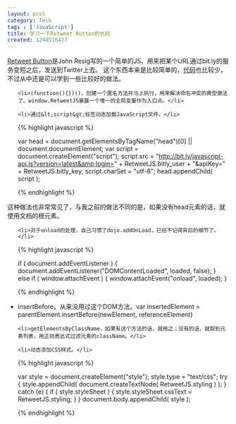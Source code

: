 ```yaml
---
layout: post
category: Tech
tags : ['JavaScript']
title: 学习一下Retweet Button的代码
created: 1248516427
---
```

<p><a target="_blank" href="http://ejohn.org/blog/retweet/">Retweet Button</a>是John Resig写的一个简单的JS，用来把某个URL通过bit.ly的服务变短之后，发送到Twitter上去。 这个东西本来是比较简单的，<a target="_blank" href="http://ejohn.org/files/retweet.js">代码</a>也比较少，不过从中还是可以学到一些比较好的做法。</p>

<ul>

    <li>(function(){})()，创建一个匿名方法并马上执行，用来解决命名冲突的典型做法了。window.RetweetJS暴露一个惟一的全局变量作为入口点。</li>

    <li>通过&lt;script&gt;标签动态加载JavaScript文件。</li>

{% highlight javascript %}

var head = document.getElementsByTagName("head")[0] ||
		document.documentElement;
var script = document.createElement("script");
	script.src = "http://bit.ly/javascript-api.js?version=latest&amp;login=" +
		RetweetJS.bitly_user + "&amp;apiKey=" + RetweetJS.bitly_key;
	script.charSet = "utf-8";
	head.appendChild( script );

{% endhighlight %}

</ul>

<p>这种做法也非常常见了，与我之前的做法不同的是，如果没有head元素的话，就使用文档的根元素。</p>

<ul>

    <li>对于onload的处理，自己习惯了dojo.addOnLoad，已经不记得背后的细节了。</li>

{% highlight javascript %}

if ( document.addEventListener ) {
	document.addEventListener("DOMContentLoaded", loaded, false);
} else if ( window.attachEvent ) {
	window.attachEvent("onload", loaded);
}

{% endhighlight %}


<li>insertBefore，从来没用过这个DOM方法。var insertedElement = parentElement.insertBefore(newElement, referenceElement)</li>

    <li>getElementsByClassName，如果有这个方法的话，就用之；没有的话，就取到元素列表，用正则表达式过滤元素的className。</li>

    <li>动态添加CSS样式。</li>

{% highlight javascript %}

var style = document.createElement("style");
style.type = "text/css";
try {
    style.appendChild( document.createTextNode( RetweetJS.styling ) );
} catch (e) {
    if ( style.styleSheet ) {
        style.styleSheet.cssText = RetweetJS.styling;
    }
}
document.body.appendChild( style );

{% endhighlight %}

</ul>

